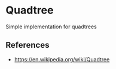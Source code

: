 # Quadtree
Simple implementation for quadtrees

## References
- https://en.wikipedia.org/wiki/Quadtree